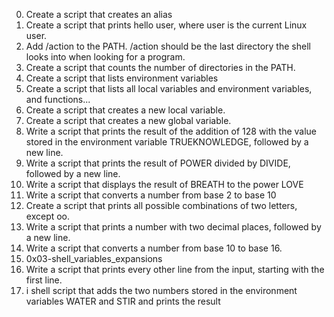 0. Create a script that creates an alias 
1. Create a script that prints hello user, where user is the current Linux user. 
2. Add /action to the PATH. /action should be the last directory the shell looks into when looking for a program. 
3. Create a script that counts the number of directories in the PATH. 
4. Create a script that lists environment variables
5. Create a script that lists all local variables and environment variables, and functions... 
6. Create a script that creates a new local variable. 
7. Create a script that creates a new global variable. 
8. Write a script that prints the result of the addition of 128 with the value stored in the environment variable TRUEKNOWLEDGE, followed by a new line. 
9. Write a script that prints the result of POWER divided by DIVIDE, followed by a new line. 
10. Write a script that displays the result of BREATH to the power LOVE 
11. Write a script that converts a number from base 2 to base 10 
12. Create a script that prints all possible combinations of two letters, except oo. 
13. Write a script that prints a number with two decimal places, followed by a new line.
14. Write a script that converts a number from base 10 to base 16. 
15. 0x03-shell_variables_expansions 
16. Write a script that prints every other line from the input, starting with the first line. 
17. i shell script that adds the two numbers stored in the environment variables WATER and STIR and prints the result
